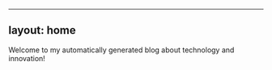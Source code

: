    ---
   layout: home
   ---

   Welcome to my automatically generated blog about technology and innovation!